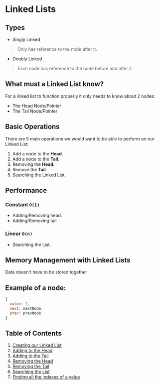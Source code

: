 # Linked Lists

## Types
- Singly Linked
> Only has reference to the node after it.
- Doubly Linked
> Each node has reference to the node before and after it.

## What must a Linked List know?
For a linked list to function properly it only needs to know about 2 nodes:
- The Head Node/Pointer
- The Tail Node/Pointer

## Basic Operations
There are 5 main operations we would want to be able to perform on our Linked List:
1. Add a node to the **Head**.
2. Add a node to the **Tail**.
3. Removing the **Head**.
4. Remove the **Tail**.
5. Searching the Linked List.

## Performance

### Constant `O(1)`
- Adding/Removing head.
- Adding/Removing tail.

### Linear `O(n)`
- Searching the List.

## Memory Management with Linked Lists
Data doesn't have to be stored together


## Example of a node:
```javascript
{
  value: 7,
  next: nextNode,
  prev: prevNode
}
```

## Table of Contents
1. [Creating our Linked List](https://github.com/rockchalkwushock/DSA-Notes/blob/master/docs/linkedlist/Creating.md)
2. [Adding to the Head](https://github.com/rockchalkwushock/DSA-Notes/blob/master/docs/linkedlist/AddToHead.md)
3. [Adding to the Tail](https://github.com/rockchalkwushock/DSA-Notes/blob/master/docs/linkedlist/AddToTail.md)
4. [Removing the Head](https://github.com/rockchalkwushock/DSA-Notes/blob/master/docs/linkedlist/RemoveHead.md)
5. [Removing the Tail](https://github.com/rockchalkwushock/DSA-Notes/blob/master/docs/linkedlist/RemoveTail.md)
6. [Searching the List](https://github.com/rockchalkwushock/DSA-Notes/blob/master/docs/linkedlist/Search.md)
7. [Finding all the indexes of a value](https://github.com/rockchalkwushock/DSA-Notes/blob/master/docs/linkedlist/indexOf.md)